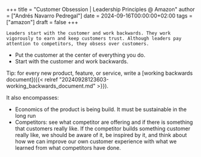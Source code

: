 +++
title = "Customer Obsession | Leadership Principles @ Amazon"
author = ["Andrés Navarro Pedregal"]
date = 2024-09-16T00:00:00+02:00
tags = ["amazon"]
draft = false
+++

```text
Leaders start with the customer and work backwards. They work vigorously to earn and keep customers trust. Although leaders pay attention to competitors, they obsess over customers.
```

-   Put the customer at the center of everything you do.
-   Start with the customer and work backwards.

Tip: for every new product, feature, or service, write a [working backwards document]({{< relref "20240928123603-working_backwards_document.md" >}}).

It also encompasses:

-   Economics of the product is being build. It must be sustainable in the long run
-   Competitors: see what competitor are offering and if there is something that customers really like. If the competitor builds something customer really like, we should be aware of it, be inspired by it, and think about how we can improve our own customer experience with what we learned from what competitors have done.
